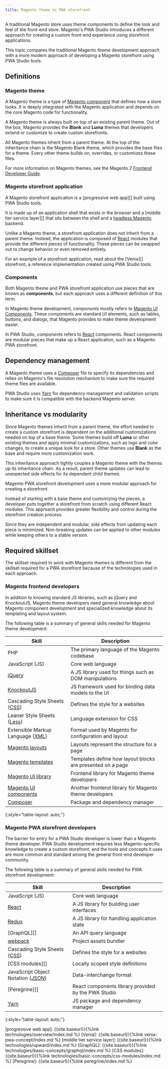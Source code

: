 ```yaml
---
title: Magento theme vs PWA storefront
---
```


A traditional Magento store uses theme components to define the look and feel of the front-end store.
Magento's PWA Studio introduces a different approach for creating a custom front-end experience using storefront applications.

This topic compares the traditional Magento theme development approach with a more modern approach of developing a Magento storefront using PWA Studio tools.

## Definitions

### Magento theme

A Magento theme is a type of [Magento component][] that defines how a store looks.
It is deeply integrated with the Magento application and depends on the core Magento code for functionality.

A Magento theme is always built on top of an existing parent theme.
Out of the box, Magento provides the **Blank** and **Luma** themes that developers extend or customize to create custom storefronts.

All Magento themes inherit from a parent theme.
At the top of the inheritance chain is the Magento Blank theme, which provides the base files for a theme.
Every other theme builds on, overrides, or customizes these files.

For more information on Magento themes, see the Magento 2 [Frontend Developer Guide][]. 

### Magento storefront application

A Magento storefront application is a [progressive web app][] built using PWA Studio tools.

It is made up of an application shell that exists in the browser and a [middle tier service layer][] that sits between the shell and a [headless Magento][] backend.

Unlike a Magento theme, a storefront application does not inherit from a parent theme.
Instead, the application is composed of [React][] modules that provide the different pieces of functionality.
These pieces can be swapped out to change behavior or even removed entirely.

For an example of a storefront application, read about the [Venia][] storefront, a reference implementation created using PWA Studio tools.

### Components

Both Magento theme and PWA storefront application use pieces that are known as **components**, but
each approach uses a different definition of this term.

In Magento theme development, _components_ mostly refers to [Magento UI Components][]. 
These components are standard UI elements, such as tables, buttons, and dialogs, that Magento provides to make theme development easier.

In PWA Studio, _components_ refers to [React][] components.
React components are modular pieces that make up a React application, such as a Magento PWA storefront.

## Dependency management

A Magento theme uses a [Composer][] file to specify its dependencies and relies on Magento's file resolution mechanism to make sure the required theme files are available.

PWA Studio uses [Yarn][] for dependency management and validation scripts to make sure it is compatible with the backend Magento server.

## Inheritance vs modularity

Since Magento themes inherit from a parent theme, the effort needed to create a custom storefront is dependent on the additional customizations needed on top of a base theme.
Some themes build off **Luma** or other existing themes and apply minimal customizations, such as logo and color changes, to create a unique look for a store.
Other themes use **Blank** as the base and require more customization work.

This inheritance approach tightly couples a Magento theme with the themes up its inheritance chain.
As a result, parent theme updates can lead to unexpected side effects for its dependent child themes.

Magento PWA storefront development uses a more modular approach for creating a storefront.

Instead of starting with a base theme and customizing the pieces, a developer puts together a storefront from scratch using different React modules.
This approach provides greater flexibility and control during the storefront creation process.

Since they are independent and modular, side effects from updating each piece is minimized.
Non-breaking updates can be applied to other modules while keeping others to a stable version.

## Required skillset

The skillset required to work with Magento themes is different from the skillset required for a PWA storefront because of the technologies used in each approach.

### Magento frontend developers

In addition to knowing standard JS libraries, such as jQuery and KnockoutJS, Magento theme developers need general knowledge about Magento component development and specialized knowledge about its templating and layout system.

The following table is a summary of general skills needed for Magento theme development:

| Skill                            | Description                                                 |
| -------------------------------- | ----------------------------------------------------------- |
| PHP                              | The primary language of the Magento codebase                |
| JavaScript (JS)                  | Core web language                                           |
| [jQuery][]                       | A JS library used for things such as DOM manipulations      |
| [KnockoutJS][]                   | JS framework used for binding data models to the UI         |
| Cascading Style Sheets ([CSS][]) | Defines the style for a websites                            |
| Leaner Style Sheets ([Less][])   | Language extension for CSS                                  |
| Extensible Markup Language ([XML][]) | Format used by Magento for configuration and layout         |
| [Magento layouts][]              | Layouts represent the structure for a page                  |
| [Magento templates][]            | Templates define  how layout blocks are presented on a page |
| [Magento UI library][]           | Frontend library for Magento theme developers               |
| [Magento UI components][]        | Another frontend library for Magento theme developers       |
| [Composer][]                     | Package and dependency manager                              |
{:style="table-layout: auto;"}

### Magento PWA storefront developers

The barrier for entry for a PWA Studio developer is lower than a Magento theme developer.
PWA Studio development requires less Magento-specific knowledge to create a custom storefront, and
the tools and concepts it uses are more common and standard among the general front-end developer community.

The following table is a summary of general skills needed for PWA storefront development:

| Skill                                 | Description                                         |
| ------------------------------------- | --------------------------------------------------- |
| JavaScript (JS)                       | Core web language                                   |
| [React][]                             | A JS library for building user interfaces           |
| [Redux][]                             | A JS library for handling application state         |
| [GraphQL][]                           | An API query language                               |
| [webpack][]                           | Project assets bundler                              |
| Cascading Style Sheets ([CSS][])      | Defines the style for a websites                    |
| [CSS modules][]                       | Locally scoped style definitions                    |
| JavaScript Object Notation ([JSON][]) | Data-interchange format                             |
| [Peregrine][]                         | React components library provided by the PWA Studio |
| [Yarn][]                              | JS package and dependency manager                   |
{:style="table-layout: auto;"}

[progressive web app]: {{site.baseurl}}{%link technologies/overview/index.md %}
[Venia]: {{site.baseurl}}{%link venia-pwa-concept/index.md %}
[middle tier service layer]: {{site.baseurl}}{%link technologies/upward/index.md %}
[GraphQL]: {{site.baseurl}}{%link technologies/basic-concepts/graphql/index.md %}
[CSS modules]: {{site.baseurl}}{%link technologies/basic-concepts/css-modules/index.md %}
[Peregrine]: {{site.baseurl}}{%link peregrine/index.md %}

[Magento component]: https://devdocs.magento.com/guides/v2.1/extension-dev-guide/bk-extension-dev-guide.html
[headless Magento]: https://magento.com/blog/best-practices/future-headless
[KnockoutJS]: https://knockoutjs.com/
[jQuery]: https://jquery.com/
[Less]: http://lesscss.org/
[CSS]: https://devdocs.magento.com/guides/v2.3/frontend-dev-guide/css-topics/css-overview.html
[XML]: https://magento.github.io/glossary/?#8c0645c5-aa6b-4a52-8266-5659a8b9d079
[Magento UI library]: https://magento-devdocs.github.io/magento2-ui-library/
[Magento layouts]: https://devdocs.magento.com/guides/v2.3/frontend-dev-guide/layouts/layout-overview.html
[Magento templates]: https://devdocs.magento.com/guides/v2.3/frontend-dev-guide/templates/template-overview.html
[Magento UI components]: https://devdocs.magento.com/guides/v2.3/ui_comp_guide/bk-ui_comps.html
[React]: https://reactjs.org/
[Redux]: https://redux.js.org/
[JSON]: https://www.json.org/
[webpack]: https://webpack.js.org/
[Yarn]: https://yarnpkg.com/
[Composer]: https://getcomposer.org/doc/00-intro.md
[Frontend Developer Guide]: https://devdocs.magento.com/guides/v2.3/frontend-dev-guide/bk-frontend-dev-guide.html

